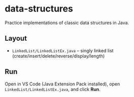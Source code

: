 # data-structures

Practice implementations of classic data structures in Java.

## Layout
- `LinkedList/LinkedListEx.java` – singly linked list (create/insert/delete/reverse/display/length)

## Run
Open in VS Code (Java Extension Pack installed), open `LinkedList/LinkedListEx.java`, and click **Run**.

